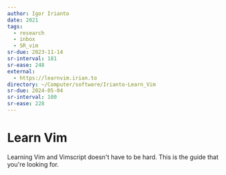 ```yaml
---
author: Igor Irianto
date: 2021
tags:
  - research
  - inbox
  - SR_vim
sr-due: 2023-11-14
sr-interval: 181
sr-ease: 248
external:
  - https://learnvim.irian.to
directory: ~/Computer/software/Irianto-Learn_Vim
sr-due: 2024-05-04
sr-interval: 100
sr-ease: 228
---
```


# Learn Vim

Learning Vim and Vimscript doesn't have to be hard. This is the guide that
you're looking for.
